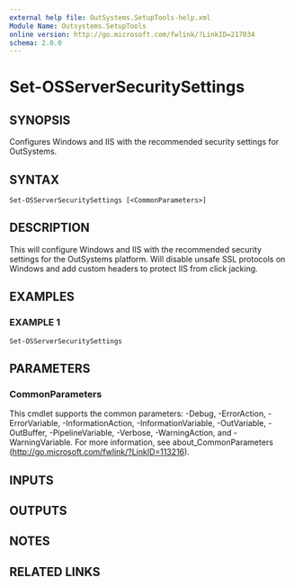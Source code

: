 ```yaml
---
external help file: OutSystems.SetupTools-help.xml
Module Name: Outsystems.SetupTools
online version: http://go.microsoft.com/fwlink/?LinkID=217034
schema: 2.0.0
---
```


# Set-OSServerSecuritySettings

## SYNOPSIS
Configures Windows and IIS with the recommended security settings for OutSystems.

## SYNTAX

```
Set-OSServerSecuritySettings [<CommonParameters>]
```

## DESCRIPTION
This will configure Windows and IIS with the recommended security settings for the OutSystems platform.
Will disable unsafe SSL protocols on Windows and add custom headers to protect IIS from click jacking.

## EXAMPLES

### EXAMPLE 1
```
Set-OSServerSecuritySettings
```

## PARAMETERS

### CommonParameters
This cmdlet supports the common parameters: -Debug, -ErrorAction, -ErrorVariable, -InformationAction, -InformationVariable, -OutVariable, -OutBuffer, -PipelineVariable, -Verbose, -WarningAction, and -WarningVariable.
For more information, see about_CommonParameters (http://go.microsoft.com/fwlink/?LinkID=113216).

## INPUTS

## OUTPUTS

## NOTES

## RELATED LINKS

